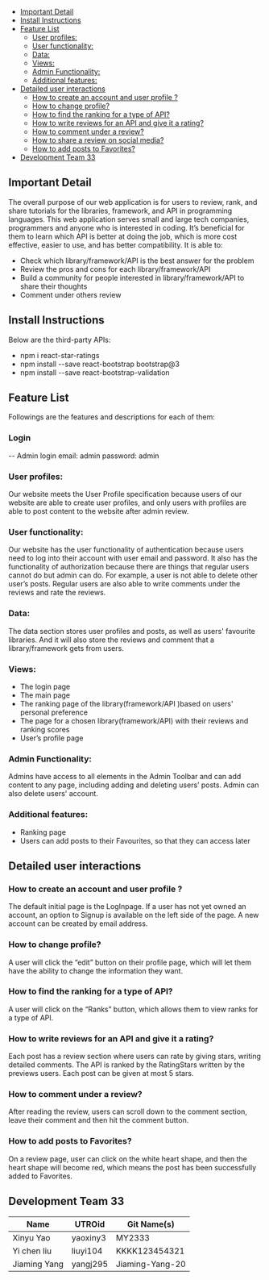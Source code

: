 - [Important Detail](#important-detail)
- [Install Instructions](#install-instructions)
- [Feature List](#feature-list)
  - [User profiles:](#user-profiles)
  - [User functionality:](#user-functionality)
  - [Data:](#data)
  - [Views:](#views)
  - [Admin Functionality:](#admin-functionality)
  - [Additional features:](#additional-features)
- [Detailed user interactions](#detailed-user-interactions)
  - [How to create an account and user profile ?](#how-to-create-an-account-and-user-profile-)
  - [How to change profile?](#how-to-change-profile)
  - [How to find the ranking for a type of API?](#how-to-find-the-ranking-for-a-type-of-api)
  - [How to write reviews for an API and give it a rating?](#how-to-write-reviews-for-an-api-and-give-it-a-rating)
  - [How to comment under a review?](#how-to-comment-under-a-review)
  - [How to share a review on social media?](#how-to-share-a-review-on-social-media)
  - [How to add posts to Favorites?](#how-to-add-posts-to-favorites)
- [Development Team 33](#development-team-33)

## Important Detail

The overall purpose of our web application is for users to review, rank, and share tutorials for the libraries, framework, and API in programming languages. This web application serves small and large tech companies, programmers and anyone who is interested in coding. It’s beneficial for them to learn which API is better at doing the job, which is more cost effective, easier to use, and has better compatibility. It is able to:

- Check which library/framework/API is the best answer for the problem
- Review the pros and cons for each library/framework/API
- Build a community for people interested in library/framework/API to share their thoughts
- Comment under others review

## Install Instructions

Below are the third-party APIs:

- npm i react-star-ratings
- npm install --save react-bootstrap bootstrap@3
- npm install --save react-bootstrap-validation

## Feature List

Followings are the features and descriptions for each of them:

### Login

-- Admin login
email: admin
password: admin

### User profiles:

Our website meets the User Profile specification because users of our website are able to create user profiles, and only users with profiles are able to post content to the website after admin review.

### User functionality:

Our website has the user functionality of authentication because users need to log into their account with user email and password. It also has the functionality of authorization because there are things that regular users cannot do but admin can do. For example, a user is not able to delete other user’s posts. Regular users are also able to write comments under the reviews and rate the reviews.

### Data:

The data section stores user profiles and posts, as well as users' favourite libraries. And it will also store the reviews and comment that a library/framework gets from users.

### Views:

- The login page
- The main page
- The ranking page of the library(framework/API )based on users'
  personal preference
- The page for a chosen library(framework/API) with their reviews and
  ranking scores
- User’s profile page


### Admin Functionality:

Admins have access to all elements in the Admin Toolbar and can add content to any page, including adding and deleting users’ posts. Admin can also delete users' account.

### Additional features:

- Ranking page
- Users can add posts to their Favourites, so that they can access later

## Detailed user interactions

### How to create an account and user profile ?

The default initial page is the LogInpage. If a user has not yet owned an account, an option to Signup is available on the left side of the page. A new account can be created by email address.

### How to change profile?

A user will click the “edit” button on their profile page, which will let them have the ability to change the information they want.

### How to find the ranking for a type of API?

A user will click on the “Ranks” button, which allows them to view ranks for a type of API.

### How to write reviews for an API and give it a rating?

Each post has a review section where users can rate by giving stars, writing detailed comments. The API is ranked by the RatingStars written by the previews users. Each post can be given at most 5 stars.

### How to comment under a review?

After reading the review, users can scroll down to the comment section, leave their comment and then hit the comment button.

### How to add posts to Favorites?

On a review page, user can click on the white heart shape, and then the heart shape will become red, which means the post has been successfully added to Favorites.

## Development Team 33

| Name         | UTROid   | Git Name(s)     |
| ------------ | -------- | --------------- |
| Xinyu Yao    | yaoxiny3 | MY2333          |
| Yi chen liu  | liuyi104 | KKKK123454321   |
| Jiaming Yang | yangj295 | Jiaming-Yang-20 |
